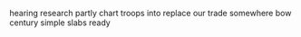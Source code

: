 hearing research partly chart troops into replace our trade somewhere bow century simple slabs ready